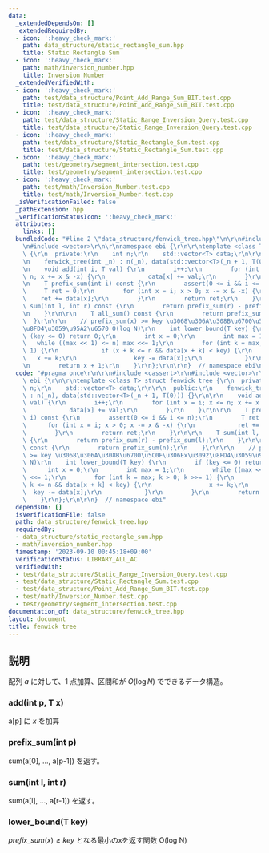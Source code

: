 ```yaml
---
data:
  _extendedDependsOn: []
  _extendedRequiredBy:
  - icon: ':heavy_check_mark:'
    path: data_structure/static_rectangle_sum.hpp
    title: Static Rectangle Sum
  - icon: ':heavy_check_mark:'
    path: math/inversion_number.hpp
    title: Inversion Number
  _extendedVerifiedWith:
  - icon: ':heavy_check_mark:'
    path: test/data_structure/Point_Add_Range_Sum_BIT.test.cpp
    title: test/data_structure/Point_Add_Range_Sum_BIT.test.cpp
  - icon: ':heavy_check_mark:'
    path: test/data_structure/Static_Range_Inversion_Query.test.cpp
    title: test/data_structure/Static_Range_Inversion_Query.test.cpp
  - icon: ':heavy_check_mark:'
    path: test/data_structure/Static_Rectangle_Sum.test.cpp
    title: test/data_structure/Static_Rectangle_Sum.test.cpp
  - icon: ':heavy_check_mark:'
    path: test/geometry/segment_intersection.test.cpp
    title: test/geometry/segment_intersection.test.cpp
  - icon: ':heavy_check_mark:'
    path: test/math/Inversion_Number.test.cpp
    title: test/math/Inversion_Number.test.cpp
  _isVerificationFailed: false
  _pathExtension: hpp
  _verificationStatusIcon: ':heavy_check_mark:'
  attributes:
    links: []
  bundledCode: "#line 2 \"data_structure/fenwick_tree.hpp\"\n\r\n#include <cassert>\r\
    \n#include <vector>\r\n\r\nnamespace ebi {\r\n\r\ntemplate <class T> struct fenwick_tree\
    \ {\r\n  private:\r\n    int n;\r\n    std::vector<T> data;\r\n\r\n  public:\r\
    \n    fenwick_tree(int _n) : n(_n), data(std::vector<T>(_n + 1, T(0))) {}\r\n\r\
    \n    void add(int i, T val) {\r\n        i++;\r\n        for (int x = i; x <=\
    \ n; x += x & -x) {\r\n            data[x] += val;\r\n        }\r\n    }\r\n\r\
    \n    T prefix_sum(int i) const {\r\n        assert(0 <= i && i <= n);\r\n   \
    \     T ret = 0;\r\n        for (int x = i; x > 0; x -= x & -x) {\r\n        \
    \    ret += data[x];\r\n        }\r\n        return ret;\r\n    }\r\n\r\n    T\
    \ sum(int l, int r) const {\r\n        return prefix_sum(r) - prefix_sum(l);\r\
    \n    }\r\n\r\n    T all_sum() const {\r\n        return prefix_sum(n);\r\n  \
    \  }\r\n\r\n    // prefix_sum(x) >= key \u3068\u306A\u308B\u6700\u5C0F\u306Ex\u3092\
    \u8FD4\u3059\u95A2\u6570 O(log N)\r\n    int lower_bound(T key) {\r\n        if\
    \ (key <= 0) return 0;\r\n        int x = 0;\r\n        int max = 1;\r\n     \
    \   while ((max << 1) <= n) max <<= 1;\r\n        for (int k = max; k > 0; k >>=\
    \ 1) {\r\n            if (x + k <= n && data[x + k] < key) {\r\n             \
    \   x += k;\r\n                key -= data[x];\r\n            }\r\n        }\r\
    \n        return x + 1;\r\n    }\r\n};\r\n\r\n}  // namespace ebi\n"
  code: "#pragma once\r\n\r\n#include <cassert>\r\n#include <vector>\r\n\r\nnamespace\
    \ ebi {\r\n\r\ntemplate <class T> struct fenwick_tree {\r\n  private:\r\n    int\
    \ n;\r\n    std::vector<T> data;\r\n\r\n  public:\r\n    fenwick_tree(int _n)\
    \ : n(_n), data(std::vector<T>(_n + 1, T(0))) {}\r\n\r\n    void add(int i, T\
    \ val) {\r\n        i++;\r\n        for (int x = i; x <= n; x += x & -x) {\r\n\
    \            data[x] += val;\r\n        }\r\n    }\r\n\r\n    T prefix_sum(int\
    \ i) const {\r\n        assert(0 <= i && i <= n);\r\n        T ret = 0;\r\n  \
    \      for (int x = i; x > 0; x -= x & -x) {\r\n            ret += data[x];\r\n\
    \        }\r\n        return ret;\r\n    }\r\n\r\n    T sum(int l, int r) const\
    \ {\r\n        return prefix_sum(r) - prefix_sum(l);\r\n    }\r\n\r\n    T all_sum()\
    \ const {\r\n        return prefix_sum(n);\r\n    }\r\n\r\n    // prefix_sum(x)\
    \ >= key \u3068\u306A\u308B\u6700\u5C0F\u306Ex\u3092\u8FD4\u3059\u95A2\u6570 O(log\
    \ N)\r\n    int lower_bound(T key) {\r\n        if (key <= 0) return 0;\r\n  \
    \      int x = 0;\r\n        int max = 1;\r\n        while ((max << 1) <= n) max\
    \ <<= 1;\r\n        for (int k = max; k > 0; k >>= 1) {\r\n            if (x +\
    \ k <= n && data[x + k] < key) {\r\n                x += k;\r\n              \
    \  key -= data[x];\r\n            }\r\n        }\r\n        return x + 1;\r\n\
    \    }\r\n};\r\n\r\n}  // namespace ebi"
  dependsOn: []
  isVerificationFile: false
  path: data_structure/fenwick_tree.hpp
  requiredBy:
  - data_structure/static_rectangle_sum.hpp
  - math/inversion_number.hpp
  timestamp: '2023-09-10 00:45:18+09:00'
  verificationStatus: LIBRARY_ALL_AC
  verifiedWith:
  - test/data_structure/Static_Range_Inversion_Query.test.cpp
  - test/data_structure/Static_Rectangle_Sum.test.cpp
  - test/data_structure/Point_Add_Range_Sum_BIT.test.cpp
  - test/math/Inversion_Number.test.cpp
  - test/geometry/segment_intersection.test.cpp
documentation_of: data_structure/fenwick_tree.hpp
layout: document
title: fenwick tree
---
```


## 説明

配列 $a$ に対して、$1$ 点加算、区間和が $O(\log N)$ でできるデータ構造。

### add(int p, T x)

a[p] に $x$ を加算

### prefix_sum(int p)

sum(a[0], ..., a[p-1]) を返す。

### sum(int l, int r)

sum(a[l], ..., a[r-1]) を返す。

### lower_bound(T key)

$prefix\_sum(x) \geq key$ となる最小のxを返す関数 O(log N)